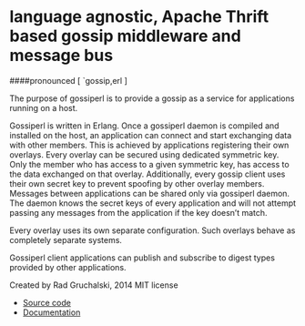 # language agnostic, Apache Thrift based gossip middleware and message bus

####pronounced [ `gossip,erl ]
  
The purpose of gossiperl is to provide a gossip as a service for applications running on a host.

Gossiperl is written in Erlang. Once a gossiperl daemon is compiled and installed on the host, an application can connect and start exchanging data with other members. This is achieved by applications registering their own overlays. Every overlay can be secured using dedicated symmetric key. Only the member who has access to a given symmetric key, has access to the data exchanged on that overlay. Additionally, every gossip client uses their own secret key to prevent spoofing by other overlay members. Messages between applications can be shared only via gossiperl daemon. The daemon knows the secret keys of every application and will not attempt passing any messages from the application if the key doesn’t match.

Every overlay uses its own separate configuration. Such overlays behave as completely separate systems.

Gossiperl client applications can publish and subscribe to digest types provided by other applications.

Created by Rad Gruchalski, 2014
MIT license

- [Source code](https://github.com/gossiperl/gossiperl)
- [Documentation](https://github.com/gossiperl/gossiperl/wiki)